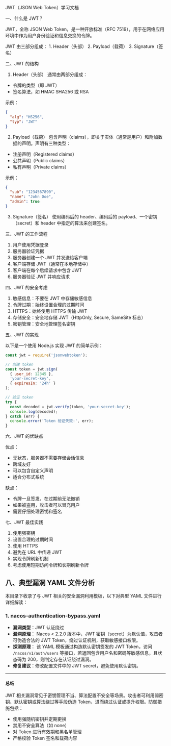 JWT（JSON Web Token）学习文档

一、什么是 JWT？

JWT，全称 JSON Web Token，是一种开放标准（RFC 7519），用于在网络应用环境中作为用户身份验证和信息交换的令牌。

JWT 由三部分组成：
	1.	Header（头部）
	2.	Payload（载荷）
	3.	Signature（签名）

二、JWT 的结构

1. Header（头部）
通常由两部分组成：
- 令牌的类型（即 JWT）
- 签名算法，如 HMAC SHA256 或 RSA

示例：
```json
{
  "alg": "HS256",
  "typ": "JWT"
}
```

2. Payload（载荷）
包含声明（claims），即关于实体（通常是用户）和附加数据的声明。声明有三种类型：
- 注册声明（Registered claims）
- 公共声明（Public claims）
- 私有声明（Private claims）

示例：
```json
{
  "sub": "1234567890",
  "name": "John Doe",
  "admin": true
}
```

3. Signature（签名）
使用编码后的 header、编码后的 payload、一个密钥（secret）和 header 中指定的算法来创建签名。

三、JWT 的工作流程

1. 用户使用凭据登录
2. 服务器验证凭据
3. 服务器创建一个 JWT 并发送给客户端
4. 客户端存储 JWT（通常在本地存储中）
5. 客户端在每个后续请求中包含 JWT
6. 服务器验证 JWT 并响应请求

四、JWT 的安全考虑

1. 敏感信息：不要在 JWT 中存储敏感信息
2. 令牌过期：始终设置合理的过期时间
3. HTTPS：始终使用 HTTPS 传输 JWT
4. 存储安全：安全地存储 JWT（HttpOnly, Secure, SameSite 标志）
5. 密钥管理：安全地管理签名密钥

五、JWT 的实现

以下是一个使用 Node.js 实现 JWT 的简单示例：

```javascript
const jwt = require('jsonwebtoken');

// 创建 token
const token = jwt.sign(
  { user_id: 12345 },
  'your-secret-key',
  { expiresIn: '24h' }
);

// 验证 token
try {
  const decoded = jwt.verify(token, 'your-secret-key');
  console.log(decoded);
} catch (err) {
  console.error('Token 验证失败:', err);
}
```

六、JWT 的优缺点

优点：
- 无状态，服务器不需要存储会话信息
- 跨域友好
- 可以包含自定义声明
- 适合分布式系统

缺点：
- 令牌一旦签发，在过期前无法撤销
- 如果被盗用，攻击者可以冒充用户
- 需要仔细处理密钥和签名

七、JWT 最佳实践

1. 使用强密钥
2. 设置合理的过期时间
3. 使用 HTTPS
4. 避免在 URL 中传递 JWT
5. 实现令牌刷新机制
6. 考虑使用短期访问令牌和长期刷新令牌

## 八、典型漏洞 YAML 文件分析

本目录下收录了与 JWT 相关的安全漏洞利用模板，以下对典型 YAML 文件进行详细解读：

### 1. nacos-authentication-bypass.yaml
- **漏洞类型**：JWT 认证绕过
- **漏洞原理**：
  Nacos < 2.2.0 版本中，JWT 密钥（secret）为默认值，攻击者可伪造合法的 JWT Token，绕过认证机制，获取敏感接口权限。
- **探测原理**：
  该 YAML 模板通过构造默认密钥签发的 JWT Token，访问 `/nacos/v1/auth/users` 等接口，若返回包含用户名和密码等敏感信息，且状态码为 200，则判定存在认证绕过漏洞。
- **修复建议**：修改配置文件中的 JWT secret，避免使用默认密钥。

---

#### 总结
JWT 相关漏洞常见于密钥管理不当、算法配置不安全等场景。攻击者可利用弱密钥、默认密钥或算法绕过等手段伪造 Token，进而绕过认证或提升权限。防御措施包括：
- 使用强随机密钥并定期更换
- 禁用不安全算法（如 none）
- 对 Token 进行有效期和黑名单管理
- 严格校验 Token 签名和载荷内容
